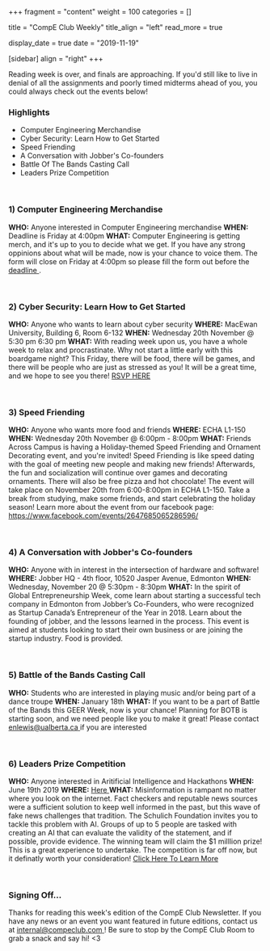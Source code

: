 +++
fragment = "content"
weight = 100
categories = []

title = "CompE Club Weekly"
title_align = "left"
read_more = true

display_date = true
date = "2019-11-19" 

[sidebar]
  align = "right"
+++
    



Reading week is over, and finals are approaching. If you'd still like to live in denial of all the assignments and poorly timed midterms ahead of you, you could always check out the events below!
</br>

### Highlights

*  Computer Engineering Merchandise
*  Cyber Security: Learn How to Get Started
*  Speed Friending
*  A Conversation with Jobber's Co-founders
*  Battle Of The Bands Casting Call
*  Leaders Prize Competition


</br>

### 1)  Computer Engineering Merchandise


**WHO:** Anyone interested in Computer Engineering merchandise
**WHEN:** Deadline is Friday at 4:00pm
**WHAT:** Computer Engineering is getting merch, and it's up to you to decide what we get. If you have any strong oppinions about what will be made, now is your chance to voice them. The form will close on Friday at 4:00pm so please fill the form out before the [deadline ](https://forms.gle/Z1YkNTZomv5rMoiD9) .



</br>

### 2)  Cyber Security: Learn How to Get Started


**WHO:** Anyone who wants to learn about cyber security
**WHERE:** MacEwan University, Building 6, Room 6-132
**WHEN:** Wednesday 20th November @ 5:30 pm  6:30 pm
**WHAT:** With reading week upon us, you have a whole week to relax and procrastinate. Why not start a little early with this boardgame night? This Friday, there will be food, there will be games, and there will be people who are just as stressed as you! It will be a great time, and we hope to see you there!
[RSVP HERE](https://studentstartuplife.com/student-events/2019/11/20/cyber-security)


</br>

### 3)  Speed Friending


**WHO:** Anyone who wants more food and friends
**WHERE:** ECHA L1-150
**WHEN:** Wednesday 20th November @ 6:00pm - 8:00pm
**WHAT:** Friends Across Campus is having a Holiday-themed Speed Friending and Ornament Decorating event, and you're invited! Speed Friending is like speed dating with the goal of meeting new people and making new friends! Afterwards, the fun and socialization will continue over games and decorating ornaments. There will also be free pizza and hot chocolate! The event will take place on November 20th from 6:00-8:00pm in ECHA L1-150. Take a break from studying, make some friends, and start celebrating the holiday season! Learn more about the event from our facebook page: [https://www.facebook.com/events/2647685065286596/ ](https://slack-redir.net/link?url=https%3A%2F%2Fwww.facebook.com%2Fevents%2F2647685065286596%2F)


</br>

### 4)   A Conversation with Jobber's Co-founders

**WHO:** Anyone with in interest in the intersection of hardware and software!
**WHERE:** Jobber HQ - 4th floor, 10520 Jasper Avenue, Edmonton
**WHEN:** Wednesday, November 20 @ 5:30pm - 8:30pm
**WHAT:** In the spirit of Global Entrepreneurship Week, come learn about starting a successful tech company in Edmonton from Jobber’s Co-Founders, who were recognized as Startup Canada’s Entrepreneur of the Year in 2018. Learn about the founding of jobber, and the lessons learned in the process. This event is aimed at students looking to start their own business or are joining the startup industry. Food is provided.



</br>

### 5)  Battle of the Bands Casting Call


**WHO:** Students who are interested in playing music and/or being part of a dance troupe
**WHEN:**  January 18th
**WHAT:** If you want to be a part of Battle of the Bands this GEER Week, now is your chance! Planning for BOTB is starting soon, and we need people like you to make it great! Please contact [enlewis@ualberta.ca ](mailto:enlewis@ualberta.ca?subject=Battle%20of%20The%20Bands)  if you are interested



</br>

### 6)  Leaders Prize Competition


**WHO:** Anyone interested in Aritificial Intelligence and Hackathons
**WHEN:**  June 19th 2019
**WHERE:** [Here ](https://leadersprize.truenorthwaterloo.com/en/)
**WHAT:** Misinformation is rampant no matter where you look on the internet. Fact checkers and reputable news sources were a sufficient solution to keep well informed in the past, but this wave of fake news challenges that tradition. The Schulich Foundation invites you to tackle this problem with AI. Groups of up to 5 people are tasked with creating an AI that can evaluate the validity of the statement, and if possible, provide evidence. The winning team will claim the $1 milllion prize! This is a great experience to undertake. The competition is far off now, but it definatly worth your consideration!
[Click Here To Learn More ](https://leadersprize.truenorthwaterloo.com/en/)


</br>

### Signing Off...

Thanks for reading this week's edition of the CompE Club Newsletter.  If you have any news or an event you want featured in future editions, contact us at [internal@compeclub.com ](mailto:internal@compeclub.com) !  Be sure to stop by the CompE Club Room to grab a snack and say hi!  <3



</br>
